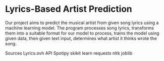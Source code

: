 # Lyrics-Based Artist Prediction

Our project aims to predict the musical artist from given song lyrics using a machine learning model. The program processes song lyrics, transforms them into a suitable format for our model to process, trains the model using given data, then given text input, determines what artist it thinks wrote the song.

Sources
Lyrics.ovh API
Spotipy
skikit learn
requests
nltk
joblib
